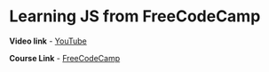 # Learning JS from FreeCodeCamp

**Video link** - [YouTube](https://www.youtube.com/watch?v=PkZNo7MFNFg)

**Course Link** - [FreeCodeCamp](https://www.freecodecamp.org/learn/javascript-algorithms-and-data-structures/#basic-javascript)
